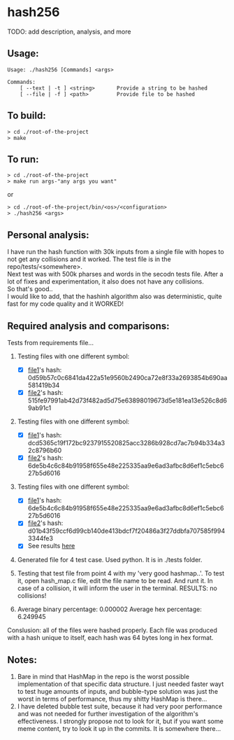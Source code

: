 
# hash256

TODO: add description, analysis, and more


## Usage:
```
Usage: ./hash256 [Commands] <args>

Commands:
    [ --text | -t ] <string>       Provide a string to be hashed
    [ --file | -f ] <path>         Provide file to be hashed
```

## To build:

```shell
> cd ./root-of-the-project
> make
```

## To run:

```shell
> cd ./root-of-the-project
> make run args-"any args you want"
```
or

```shell
> cd ./root-of-the-project/bin/<os>/<configuration>
> ./hash256 <args>
```

## Personal analysis:
I have run the hash function with 30k inputs from a single file with hopes to not get any collisions and it worked. The test file is in the repo/tests/\<somewhere\>.<br>
Next test was with 500k pharses and words in the secodn tests file. After a lot of fixes and experimentation, it also does not have any collisions.<br>
So that's good..<br>
I would like to add, that the hashinh algorithm also was deterministic, quite fast for my code quality and it WORKED!

## Required analysis and comparisons:
Tests from requirements file...

1. Testing files with one different symbol:
    - [x] [file1](./tests/one_symbol_file_1.txt)'s hash: 0d59b57c0c6841da422a51e9560b2490ca72e8f33a2693854b690aa581419b34
    - [x] [file2](./tests/one_symbol_file_2.txt)'s hash: 515fe97991ab42d73f482ad5d75e63898019673d5e181ea13e526c8d69ab91c1

2. Testing files with one different symbol:
    - [x] [file1](./tests/1000_plus_random_1.txt)'s hash: dcd5365c19f172bc9237915520825acc3286b928cd7ac7b94b334a32c8796b60
    - [x] [file2](./tests/1000_plus_random_2.txt)'s hash: 6de5b4c6c84b91958f655e48e225335aa9e6ad3afbc8d6ef1c5ebc627b5d6016

3. Testing files with one different symbol:
    - [x] [file1](./tests/1000_plus_one_diff_1.txt)'s hash: 6de5b4c6c84b91958f655e48e225335aa9e6ad3afbc8d6ef1c5ebc627b5d6016
    - [x] [file2](./tests/1000_plus_one_diff_2.txt)'s hash: d01b43f59ccf6d99cb140de413bdcf7f20486a3f27ddbfa707585f9943344fe3
    - [x] See results [here](./test_3_results.pdf)

4. Generated file for 4 test case. Used python. It is in ./tests folder.

5. Testing that test file from point 4 with my 'very good hashmap..'. To test it, open hash_map.c file, edit the file name to be read. And runt it. In case of a collision, it will inform the user in the terminal. RESULTS: no collisions!

6. Average binary percentage: 0.000002
   Average hex percentage: 6.249945

Conslusion: all of the files were hashed properly. Each file was produced with a hash unique to itself, each hash was 64 bytes long in hex format.


## Notes:
1. Bare in mind that HashMap in the repo is the worst possible implementation of that specific data structure. I just needed faster wayt to test huge amounts of inputs, and bubble-type solution was just the worst in terms of performance, thus my shitty HashMap is there...
2. I have deleted bubble test suite, because it had very poor performance and was not needed for further investigation of the algorithm's effectiveness. I strongly propose not to look for it, but if you want some meme content, try to look it up in the commits. It is somewhere there...
